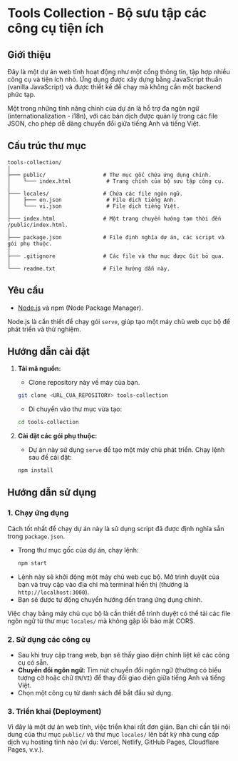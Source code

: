 # Tools Collection - Bộ sưu tập các công cụ tiện ích

## Giới thiệu

Đây là một dự án web tĩnh hoạt động như một cổng thông tin, tập hợp nhiều công cụ và tiện ích nhỏ. Ứng dụng được xây dựng bằng JavaScript thuần (vanilla JavaScript) và được thiết kế để chạy mà không cần một backend phức tạp.

Một trong những tính năng chính của dự án là hỗ trợ đa ngôn ngữ (internationalization - i18n), với các bản dịch được quản lý trong các file JSON, cho phép dễ dàng chuyển đổi giữa tiếng Anh và tiếng Việt.

## Cấu trúc thư mục

```
tools-collection/
│
├─── public/                  # Thư mục gốc chứa ứng dụng chính.
│    └─── index.html           # Trang chính của bộ sưu tập công cụ.
│
├─── locales/                 # Chứa các file ngôn ngữ.
│    ├─── en.json              # File dịch tiếng Anh.
│    └─── vi.json              # File dịch tiếng Việt.
│
├─── index.html               # Một trang chuyển hướng tạm thời đến /public/index.html.
│
├─── package.json             # File định nghĩa dự án, các script và gói phụ thuộc.
│
├─── .gitignore               # Các file và thư mục được Git bỏ qua.
│
└─── readme.txt               # File hướng dẫn này.
```

## Yêu cầu

*   [Node.js](https://nodejs.org/) và npm (Node Package Manager).

Node.js là cần thiết để chạy gói `serve`, giúp tạo một máy chủ web cục bộ để phát triển và thử nghiệm.

## Hướng dẫn cài đặt

1.  **Tải mã nguồn:**
    *   Clone repository này về máy của bạn.
    ```sh
    git clone <URL_CUA_REPOSITORY> tools-collection
    ```
    *   Di chuyển vào thư mục vừa tạo:
    ```sh
    cd tools-collection
    ```

2.  **Cài đặt các gói phụ thuộc:**
    *   Dự án này sử dụng `serve` để tạo một máy chủ phát triển. Chạy lệnh sau để cài đặt:
    ```sh
    npm install
    ```

## Hướng dẫn sử dụng

### 1. Chạy ứng dụng

Cách tốt nhất để chạy dự án này là sử dụng script đã được định nghĩa sẵn trong `package.json`.

*   Trong thư mục gốc của dự án, chạy lệnh:
    ```sh
    npm start
    ```
*   Lệnh này sẽ khởi động một máy chủ web cục bộ. Mở trình duyệt của bạn và truy cập vào địa chỉ mà terminal hiển thị (thường là `http://localhost:3000`).
*   Bạn sẽ được tự động chuyển hướng đến trang ứng dụng chính.

Việc chạy bằng máy chủ cục bộ là cần thiết để trình duyệt có thể tải các file ngôn ngữ từ thư mục `locales/` mà không gặp lỗi bảo mật CORS.

### 2. Sử dụng các công cụ

*   Sau khi truy cập trang web, bạn sẽ thấy giao diện chính liệt kê các công cụ có sẵn.
*   **Chuyển đổi ngôn ngữ:** Tìm nút chuyển đổi ngôn ngữ (thường có biểu tượng cờ hoặc chữ `EN`/`VI`) để thay đổi giao diện giữa tiếng Anh và tiếng Việt.
*   Chọn một công cụ từ danh sách để bắt đầu sử dụng.

### 3. Triển khai (Deployment)

Vì đây là một dự án web tĩnh, việc triển khai rất đơn giản. Bạn chỉ cần tải nội dung của thư mục `public/` và thư mục `locales/` lên bất kỳ nhà cung cấp dịch vụ hosting tĩnh nào (ví dụ: Vercel, Netlify, GitHub Pages, Cloudflare Pages, v.v.).

